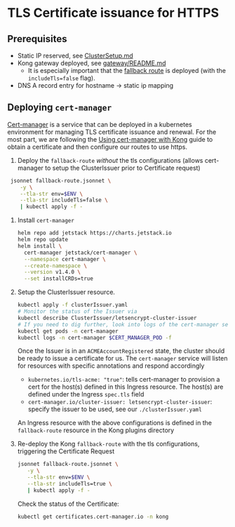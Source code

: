 # TLS Certificate issuance for HTTPS

## Prerequisites

- Static IP reserved, see [ClusterSetup.md](../ClusterSetup.md)
- Kong gateway deployed, see [gateway/README.md](../gateway/README.md)
  - It is especially important that the
    [fallback route](../gateway/kong/plugins/fallback-route.jsonnet) is deployed
    (with the `includeTls=false` flag).
- DNS A record entry for hostname -> static ip mapping

## Deploying `cert-manager`

[Cert-manager](https://cert-manager.io/docs/) is a service that can be deployed
in a kubernetes environment for managing TLS certificate issuance and renewal.
For the most part, we are following the
[Using cert-manager with Kong](https://docs.konghq.com/kubernetes-ingress-controller/1.3.x/guides/cert-manager/)
guide to obtain a certificate and then configure our routes to use https.

1. Deploy the `fallback-route` _without_ the tls configurations (allows
   cert-manager to setup the ClusterIssuer prior to Certificate request)

```bash
 jsonnet fallback-route.jsonnet \
    -y \
    --tla-str env=$ENV \
    --tla-str includeTls=false \
    | kubectl apply -f -
```

1. Install `cert-manager`

   ```bash
   helm repo add jetstack https://charts.jetstack.io
   helm repo update
   helm install \
     cert-manager jetstack/cert-manager \
     --namespace cert-manager \
     --create-namespace \
     --version v1.4.0 \
     --set installCRDs=true
   ```

1. Setup the ClusterIssuer resource.

   ```bash
   kubectl apply -f clusterIssuer.yaml
   # Monitor the status of the Issuer via
   kubectl describe ClusterIssuer/letsencrypt-cluster-issuer
   # If you need to dig further, look into logs of the cert-manager service
   kubectl get pods -n cert-manager
   kubectl logs -n cert-manager $CERT_MANAGER_POD -f
   ```

   Once the Issuer is in an `ACMEAccountRegistered` state, the cluster should be
   ready to issue a certificate for us. The `cert-manager` service will listen
   for resources with specific annotations and respond accordingly

   - `kubernetes.io/tls-acme: "true"`: tells cert-manager to provision a cert
     for the host(s) defined in this Ingress resource. The host(s) are defined
     under the Ingress `spec.tls` field
   - `cert-manager.io/cluster-issuer: letsencrypt-cluster-issuer`: specify the
     issuer to be used, see our `./clusterIssuer.yaml`

   An Ingress resource with the above configurations is defined in the
   `fallback-route` resource in the Kong plugins directory

1. Re-deploy the Kong `fallback-route` with the tls configurations, triggering
   the Certificate Request

   ```bash
   jsonnet fallback-route.jsonnet \
      -y \
      --tla-str env=$ENV \
      --tla-str includeTls=true \
      | kubectl apply -f -
   ```

   Check the status of the Certificate:

   ```bash
   kubectl get certificates.cert-manager.io -n kong
   ```
